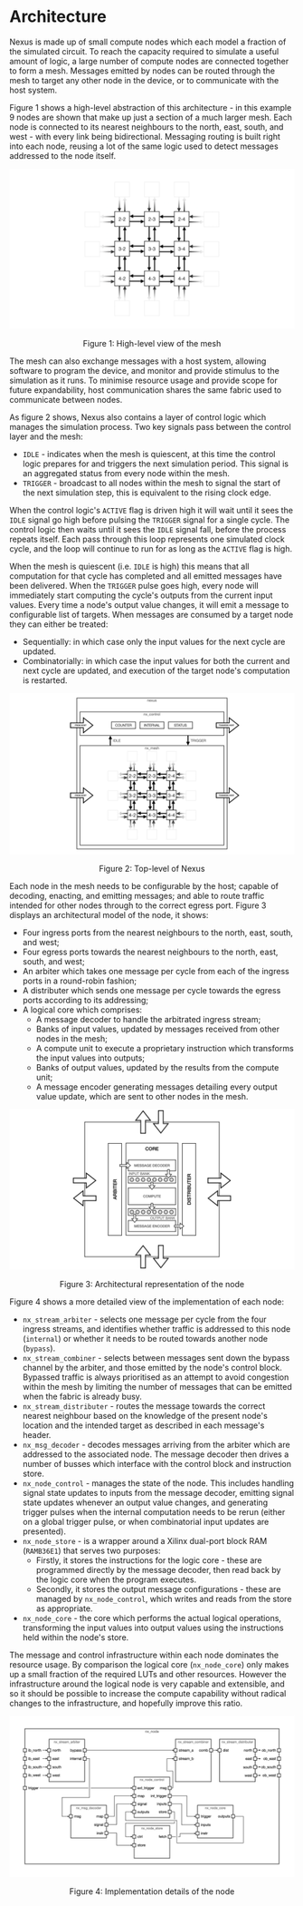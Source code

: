 # Architecture

Nexus is made up of small compute nodes which each model a fraction of the simulated circuit. To reach the capacity required to simulate a useful amount of logic, a large number of compute nodes are connected together to form a mesh. Messages emitted by nodes can be routed through the mesh to target any other node in the device, or to communicate with the host system.

Figure 1 shows a high-level abstraction of this architecture - in this example 9 nodes are shown that make up just a section of a much larger mesh. Each node is connected to its nearest neighbours to the north, east, south, and west - with every link being bidirectional. Messaging routing is built right into each node, reusing a lot of the same logic used to detect messages addressed to the node itself.

![High-level view of the mesh](./images/arch/mesh.png)
<center>Figure 1: High-level view of the mesh</center>

The mesh can also exchange messages with a host system, allowing software to program the device, and monitor and provide stimulus to the simulation as it runs. To minimise resource usage and provide scope for future expandability, host communication shares the same fabric used to communicate between nodes.

As figure 2 shows, Nexus also contains a layer of control logic which manages the simulation process. Two key signals pass between the control layer and the mesh:

 * `IDLE` - indicates when the mesh is quiescent, at this time the control logic prepares for and triggers the next simulation period. This signal is an aggregated status from every node within the mesh.
 * `TRIGGER` - broadcast to all nodes within the mesh to signal the start of the next simulation step, this is equivalent to the rising clock edge.

When the control logic's `ACTIVE` flag is driven high it will wait until it sees the `IDLE` signal go high before pulsing the `TRIGGER` signal for a single cycle. The control logic then waits until it sees the `IDLE` signal fall, before the process repeats itself. Each pass through this loop represents one simulated clock cycle, and the loop will continue to run for as long as the `ACTIVE` flag is high.

When the mesh is quiescent (i.e. `IDLE` is high) this means that all computation for that cycle has completed and all emitted messages have been delivered. When the `TRIGGER` pulse goes high, every node will immediately start computing the cycle's outputs from the current input values. Every time a node's output value changes, it will emit a message to configurable list of targets. When messages are consumed by a target node they can either be treated:

 * Sequentially: in which case only the input values for the next cycle are updated.
 * Combinatorially: in which case the input values for both the current and next cycle are updated, and execution of the target node's computation is restarted.

![Top-level of Nexus](./images/arch/nexus_top.png)
<center>Figure 2: Top-level of Nexus</center>

Each node in the mesh needs to be configurable by the host; capable of decoding, enacting, and emitting messages; and able to route traffic intended for other nodes through to the correct egress port. Figure 3 displays an architectural model of the node, it shows:

 * Four ingress ports from the nearest neighbours to the north, east, south, and west;
 * Four egress ports towards the nearest neighbours to the north, east, south, and west;
 * An arbiter which takes one message per cycle from each of the ingress ports in a round-robin fashion;
 * A distributer which sends one message per cycle towards the egress ports according to its addressing;
 * A logical core which comprises:
   * A message decoder to handle the arbitrated ingress stream;
   * Banks of input values, updated by messages received from other nodes in the mesh;
   * A compute unit to execute a proprietary instruction which transforms the input values into outputs;
   * Banks of output values, updated by the results from the compute unit;
   * A message encoder generating messages detailing every output value update, which are sent to other nodes in the mesh.

![Nexus Core Level](./images/arch/nexus_core.png)
<center>Figure 3: Architectural representation of the node</center>

Figure 4 shows a more detailed view of the implementation of each node:

 * `nx_stream_arbiter` - selects one message per cycle from the four ingress streams, and identifies whether traffic is addressed to this node (`internal`) or whether it needs to be routed towards another node (`bypass`).
 * `nx_stream_combiner` - selects between messages sent down the bypass channel by the arbiter, and those emitted by the node's control block. Bypassed traffic is always prioritised as an attempt to avoid congestion within the mesh by limiting the number of messages that can be emitted when the fabric is already busy.
 * `nx_stream_distributer` - routes the message towards the correct nearest neighbour based on the knowledge of the present node's location and the intended target as described in each message's header.
 * `nx_msg_decoder` - decodes messages arriving from the arbiter which are addressed to the associated node. The message decoder then drives a number of busses which interface with the control block and instruction store.
 * `nx_node_control` - manages the state of the node. This includes handling signal state updates to inputs from the message decoder, emitting signal state updates whenever an output value changes, and generating trigger pulses when the internal computation needs to be rerun (either on a global trigger pulse, or when combinatorial input updates are presented).
 * `nx_node_store` - is a wrapper around a Xilinx dual-port block RAM (`RAMB36E1`) that serves two purposes:
   * Firstly, it stores the instructions for the logic core - these are programmed directly by the message decoder, then read back by the logic core when the program executes.
   * Secondly, it stores the output message configurations - these are managed by `nx_node_control`, which writes and reads from the store as appropriate.
 * `nx_node_core` - the core which performs the actual logical operations, transforming the input values into output values using the instructions held within the node's store.

The message and control infrastructure within each node dominates the resource usage. By comparison the logical core (`nx_node_core`) only makes up a small fraction of the required LUTs and other resources. However the infrastructure around the logical node is very capable and extensible, and so it should be possible to increase the compute capability without radical changes to the infrastructure, and hopefully improve this ratio.

![Core Implementation Details](./images/arch/nexus_core_imp.png)
<center>Figure 4: Implementation details of the node</center>
